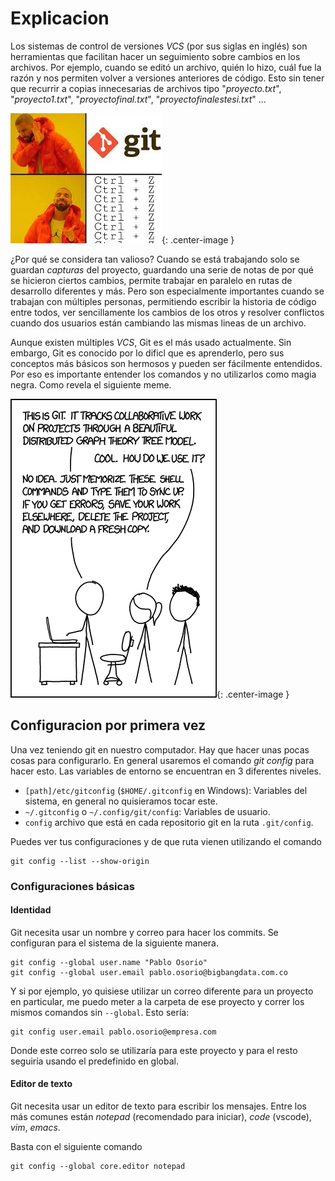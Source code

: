 
<style type="text/css">
  .center-image
    {
        margin: 0 auto;
        display: block;
    }
</style>

# Explicacion

Los sistemas de control de versiones *VCS* (por sus siglas en inglés)
son herramientas que facilitan hacer un seguimiento sobre cambios
en los archivos. Por ejemplo, cuando se editó un archivo, quién
lo hizo, cuál fue la razón y nos permiten volver a versiones anteriores de
código. Esto sin tener que recurrir a copias innecesarias de archivos tipo 
"*proyecto.txt*", "*proyecto1.txt*", "*proyectofinal.txt*", 
"*proyectofinalestesi.txt*" ...

![](imgs/drake.jpeg){: .center-image }

¿Por qué se considera tan valioso? Cuando se está trabajando solo se guardan
*capturas* del proyecto, guardando una serie de notas de por qué se hicieron 
ciertos cambios, permite trabajar en paralelo en rutas de desarrollo diferentes
y más. Pero son especialmente importantes cuando se trabajan con múltiples 
personas, permitiendo escribir la historia de código entre todos, ver 
sencillamente los cambios de los otros y resolver conflictos cuando dos
usuarios están cambiando las mismas lineas de un archivo.  

Aunque existen múltiples *VCS*, Git es el más usado actualmente. Sin embargo, 
Git es conocido por lo dificl que es aprenderlo, pero sus conceptos más básicos
son hermosos y pueden ser fácilmente entendidos. Por eso es importante entender
los comandos y no utilizarlos como magia negra. Como revela el siguiente meme.

![](imgs/how_works.png){: .center-image }


## Configuracion por primera vez

Una vez teniendo git en nuestro computador. Hay que hacer unas pocas
cosas para configurarlo. En general usaremos el comando _git config_
para hacer esto. Las variables de entorno se encuentran en 3 diferentes
niveles.
- `[path]/etc/gitconfig` (`$HOME/.gitconfig` en Windows):
        Variables del sistema, en general no quisieramos tocar este.
- `~/.gitconfig` o `~/.config/git/config`: Variables de usuario.
- `config` archivo que está en cada repositorio git en la ruta `.git/config`.

Puedes ver tus configuraciones y de que ruta vienen utilizando el comando
```console
git config --list --show-origin
```

### Configuraciones básicas

#### Identidad
Git necesita usar un nombre y correo para hacer los commits. Se configuran
para el sistema de la siguiente manera.

```console
git config --global user.name "Pablo Osorio"
git config --global user.email pablo.osorio@bigbangdata.com.co
```

Y si por ejemplo, yo quisiese utilizar un correo diferente para un proyecto
en particular, me puedo meter a la carpeta de ese proyecto y correr los mismos
comandos sin `--global`. Esto sería:

```console
git config user.email pablo.osorio@empresa.com
```

Donde este correo solo se utilizaría para este proyecto y para el resto
seguiría usando el predefinido en global.

#### Editor de texto
Git necesita usar un editor de texto para escribir los mensajes.
Entre los más comunes están _notepad_ (recomendado para iniciar),
_code_ (vscode), _vim_, _emacs_.

Basta con el siguiente comando
```console
git config --global core.editor notepad
```

